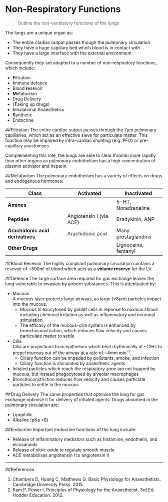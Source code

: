 # Non-Respiratory Functions
>Outline the non-ventilatory functions of the lungs

The lungs are a unique organ as:
* The entire cardiac output passes though the pulmonary circulation
* They have a huge capillary bed which blood is in contact with
* They have a large interface with the external environment

Consequently they are adapted to a number of non-respiratory functions, which include:
* **F**iltration
* **I**mmune defence
* Blood **r**esevoir
* **M**etabolism
* Drug Delivery
 * (**T**aking up drugs)
 * **I**nhalational Anaesthetics
* **S**ynthetic 
 * Endocrine

##Filtration
The entire cardiac output passes through the 7μm pulmonary capillaries, which act as an effective sieve for particulate matter. This function may be impaired by intra-cardiac shunting (e.g. PFO) or pre-capillary anastomses.

Complementing this role, the lungs are able to clear thrombi more rapidly than other organs as pulmonary endothelium has a high concentration of plasmin activator and heparin.

##Metabolism
The pulmonary endothelium has a variety of effects on drugs and endogenous hormones:

|Class|Activated|Inactivated|
|-----|---------|-----------|
|**Amines**||5-HT, Noradrenaline|
|**Peptides**|Angiotensin I (via ACE)|Bradykinin, ANP|
|**Arachidonic acid derivatives**|Arachidonic acid|Many prostaglandins|
|**Other Drugs**||Lignocaine, fentanyl|

##Blood Resevoir
The highly compliant pulmonary circulation contains a resevoir of ~500ml of blood which acts as a **volume reserve** for the LV.

##Defence
The large surface area required for gas exchange leaves the lung vulnerable to invasion by airborn substances. This is attentuated by:
* Mucous  
 A mucous layer protects large airways, as large (>8μm) particles impact into the mucous.   
  * Mucous is exocytosed by goblet cells in reponse to noxious stimuli including chemical irritation as well as inflammatory and neuronal stimulation
  * The efficacy of the mucous-cilia system is enhanced by bronchoconstriction, which reduces flow velocity and causes particulate matter to settle
* Cilia  
  Cilia are projections from epithelium which beat rhythmically at ~12Hz to propel mucous out of the airway at a rate of ~4mm.min<sup>-1</sup>.
   * Ciliary function can be impeded by pollutants, smoke, and infection
   * Ciliary function is stimulated by anaesthetic agents
* Inhaled particles which reach the respiratory zone are not trapped by mucous, but instead phagocytosed by alveolar macrophages
* Bronchoconstriction reduces flow velocity and causes particlate particles to settle in the mucous

##Drug Delivery
The same properties that optimise the lung for gas exchange optimise it for delivery of inhaled agents. Drugs absorbed in the pulmonary circulation are:
* Lipophilic
* Alkaline (pKa >8)

##Endocrine
Important endocrine functions of the lung include:
* Release of inflammatory mediators such as histamine, endothelin, and eicosanoids
* Release of nitric oxide to regulate smooth muscle
* ACE metabolises angiotensin I to angiotensin II

---
##References
1. Chambers D, Huang C, Matthews G. Basic Physiology for Anaesthetists. Cambridge University Press. 2015.
2. Kam P, Power I. Principles of Physiology for the Anaesthetist. 3rd Ed. Hodder Education. 2012.


